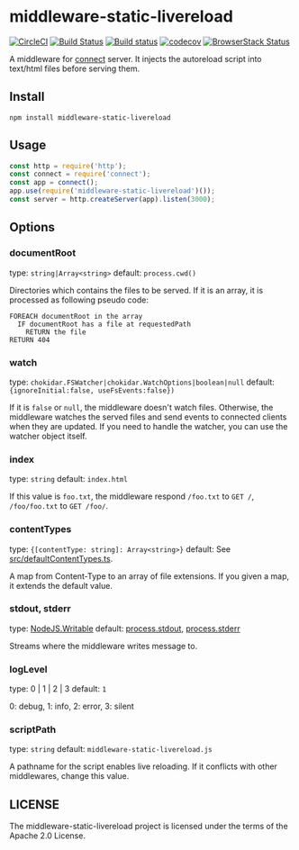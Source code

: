 # middleware-static-livereload

[![CircleCI](https://circleci.com/gh/kei-ito/middleware-static-livereload.svg?style=svg)](https://circleci.com/gh/kei-ito/middleware-static-livereload)
[![Build Status](https://travis-ci.com/kei-ito/middleware-static-livereload.svg?branch=master)](https://travis-ci.com/kei-ito/middleware-static-livereload)
[![Build status](https://ci.appveyor.com/api/projects/status/github/kei-ito/middleware-static-livereload?branch=master&svg=true)](https://ci.appveyor.com/project/kei-ito/middleware-static-livereload/branch/master)
[![codecov](https://codecov.io/gh/kei-ito/middleware-static-livereload/branch/master/graph/badge.svg)](https://codecov.io/gh/kei-ito/middleware-static-livereload)
[![BrowserStack Status](https://www.browserstack.com/automate/badge.svg?badge_key=RThwZG1nRWNGOFFOQjc5TFJJTGovbFNJVmVmTUZxSU8zVG9MWjBnMlpiOD0tLWFHNlkrZ3JHd0FmVCtVL3k1TU1NcVE9PQ==--13129bc5044f47c05b3068e5a810a374d2dda6aa)](https://www.browserstack.com/automate/public-build/RThwZG1nRWNGOFFOQjc5TFJJTGovbFNJVmVmTUZxSU8zVG9MWjBnMlpiOD0tLWFHNlkrZ3JHd0FmVCtVL3k1TU1NcVE9PQ==--13129bc5044f47c05b3068e5a810a374d2dda6aa)

A middleware for [connect](https://github.com/senchalabs/connect) server.
It injects the autoreload script into text/html files before serving them.

## Install

```
npm install middleware-static-livereload
```

## Usage

```javascript
const http = require('http');
const connect = require('connect');
const app = connect();
app.use(require('middleware-static-livereload')());
const server = http.createServer(app).listen(3000);
```

## Options

### documentRoot

type: `string|Array<string>`
default: `process.cwd()`

Directories which contains the files to be served.
If it is an array, it is processed as following pseudo code:

```
FOREACH documentRoot in the array
  IF documentRoot has a file at requestedPath
    RETURN the file
RETURN 404
```

### watch

type: `chokidar.FSWatcher|chokidar.WatchOptions|boolean|null`
default: `{ignoreInitial:false, useFsEvents:false})`

If it is `false` or `null`, the middleware doesn't watch files.
Otherwise, the middleware watches the served files and send events to connected clients when they are updated.
If you need to handle the watcher, you can use the watcher object itself.

### index

type: `string`
default: `index.html`

If this value is `foo.txt`, the middleware respond `/foo.txt` to `GET /`, `/foo/foo.txt` to `GET /foo/`.

### contentTypes

type: `{[contentType: string]: Array<string>}`
default: See [src/defaultContentTypes.ts](src/defaultContentTypes.ts).

A map from Content-Type to an array of file extensions.
If you given a map, it extends the default value.

### stdout, stderr

type: [NodeJS.Writable]
default: [process.stdout], [process.stderr]

Streams where the middleware writes message to. 

### logLevel

type: 0 | 1 | 2 | 3
default: `1`

0: debug, 1: info, 2: error, 3: silent

### scriptPath

type: `string`
default: `middleware-static-livereload.js`

A pathname for the script enables live reloading.
If it conflicts with other middlewares, change this value.

## LICENSE

The middleware-static-livereload project is licensed under the terms of the Apache 2.0 License.

[NodeJS.Writable]: https://nodejs.org/api/stream.html#stream_class_stream_writable
[process.stdout]: https://nodejs.org/api/process.html#process_process_stdout
[process.stderr]: https://nodejs.org/api/process.html#process_process_stderr
[util.InspectOptions]: https://nodejs.org/api/util.html#util_util_inspect_object_options
